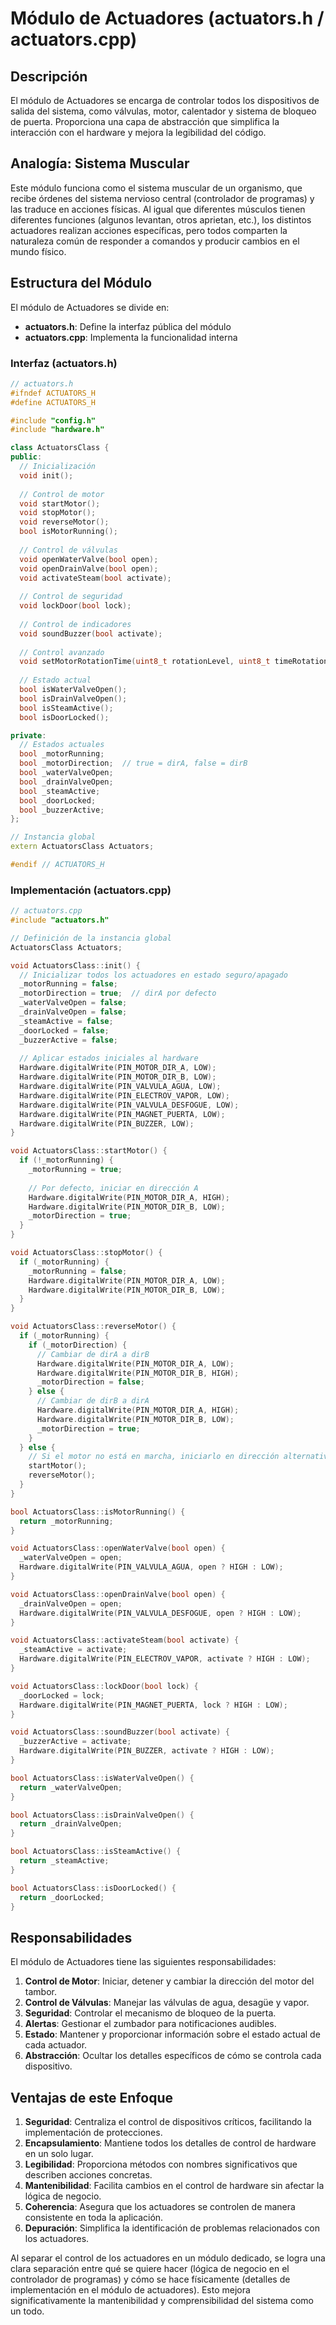 # Módulo de Actuadores (actuators.h / actuators.cpp)

## Descripción

El módulo de Actuadores se encarga de controlar todos los dispositivos de salida del sistema, como válvulas, motor, calentador y sistema de bloqueo de puerta. Proporciona una capa de abstracción que simplifica la interacción con el hardware y mejora la legibilidad del código.

## Analogía: Sistema Muscular

Este módulo funciona como el sistema muscular de un organismo, que recibe órdenes del sistema nervioso central (controlador de programas) y las traduce en acciones físicas. Al igual que diferentes músculos tienen diferentes funciones (algunos levantan, otros aprietan, etc.), los distintos actuadores realizan acciones específicas, pero todos comparten la naturaleza común de responder a comandos y producir cambios en el mundo físico.

## Estructura del Módulo

El módulo de Actuadores se divide en:

- **actuators.h**: Define la interfaz pública del módulo
- **actuators.cpp**: Implementa la funcionalidad interna

### Interfaz (actuators.h)

```cpp
// actuators.h
#ifndef ACTUATORS_H
#define ACTUATORS_H

#include "config.h"
#include "hardware.h"

class ActuatorsClass {
public:
  // Inicialización
  void init();
  
  // Control de motor
  void startMotor();
  void stopMotor();
  void reverseMotor();
  bool isMotorRunning();
  
  // Control de válvulas
  void openWaterValve(bool open);
  void openDrainValve(bool open);
  void activateSteam(bool activate);
  
  // Control de seguridad
  void lockDoor(bool lock);
  
  // Control de indicadores
  void soundBuzzer(bool activate);
  
  // Control avanzado
  void setMotorRotationTime(uint8_t rotationLevel, uint8_t timeRotation, uint8_t timePause);
  
  // Estado actual
  bool isWaterValveOpen();
  bool isDrainValveOpen();
  bool isSteamActive();
  bool isDoorLocked();

private:
  // Estados actuales
  bool _motorRunning;
  bool _motorDirection;  // true = dirA, false = dirB
  bool _waterValveOpen;
  bool _drainValveOpen;
  bool _steamActive;
  bool _doorLocked;
  bool _buzzerActive;
};

// Instancia global
extern ActuatorsClass Actuators;

#endif // ACTUATORS_H
```

### Implementación (actuators.cpp)

```cpp
// actuators.cpp
#include "actuators.h"

// Definición de la instancia global
ActuatorsClass Actuators;

void ActuatorsClass::init() {
  // Inicializar todos los actuadores en estado seguro/apagado
  _motorRunning = false;
  _motorDirection = true;  // dirA por defecto
  _waterValveOpen = false;
  _drainValveOpen = false;
  _steamActive = false;
  _doorLocked = false;
  _buzzerActive = false;
  
  // Aplicar estados iniciales al hardware
  Hardware.digitalWrite(PIN_MOTOR_DIR_A, LOW);
  Hardware.digitalWrite(PIN_MOTOR_DIR_B, LOW);
  Hardware.digitalWrite(PIN_VALVULA_AGUA, LOW);
  Hardware.digitalWrite(PIN_ELECTROV_VAPOR, LOW);
  Hardware.digitalWrite(PIN_VALVULA_DESFOGUE, LOW);
  Hardware.digitalWrite(PIN_MAGNET_PUERTA, LOW);
  Hardware.digitalWrite(PIN_BUZZER, LOW);
}

void ActuatorsClass::startMotor() {
  if (!_motorRunning) {
    _motorRunning = true;
    
    // Por defecto, iniciar en dirección A
    Hardware.digitalWrite(PIN_MOTOR_DIR_A, HIGH);
    Hardware.digitalWrite(PIN_MOTOR_DIR_B, LOW);
    _motorDirection = true;
  }
}

void ActuatorsClass::stopMotor() {
  if (_motorRunning) {
    _motorRunning = false;
    Hardware.digitalWrite(PIN_MOTOR_DIR_A, LOW);
    Hardware.digitalWrite(PIN_MOTOR_DIR_B, LOW);
  }
}

void ActuatorsClass::reverseMotor() {
  if (_motorRunning) {
    if (_motorDirection) {
      // Cambiar de dirA a dirB
      Hardware.digitalWrite(PIN_MOTOR_DIR_A, LOW);
      Hardware.digitalWrite(PIN_MOTOR_DIR_B, HIGH);
      _motorDirection = false;
    } else {
      // Cambiar de dirB a dirA
      Hardware.digitalWrite(PIN_MOTOR_DIR_A, HIGH);
      Hardware.digitalWrite(PIN_MOTOR_DIR_B, LOW);
      _motorDirection = true;
    }
  } else {
    // Si el motor no está en marcha, iniciarlo en dirección alternativa
    startMotor();
    reverseMotor();
  }
}

bool ActuatorsClass::isMotorRunning() {
  return _motorRunning;
}

void ActuatorsClass::openWaterValve(bool open) {
  _waterValveOpen = open;
  Hardware.digitalWrite(PIN_VALVULA_AGUA, open ? HIGH : LOW);
}

void ActuatorsClass::openDrainValve(bool open) {
  _drainValveOpen = open;
  Hardware.digitalWrite(PIN_VALVULA_DESFOGUE, open ? HIGH : LOW);
}

void ActuatorsClass::activateSteam(bool activate) {
  _steamActive = activate;
  Hardware.digitalWrite(PIN_ELECTROV_VAPOR, activate ? HIGH : LOW);
}

void ActuatorsClass::lockDoor(bool lock) {
  _doorLocked = lock;
  Hardware.digitalWrite(PIN_MAGNET_PUERTA, lock ? HIGH : LOW);
}

void ActuatorsClass::soundBuzzer(bool activate) {
  _buzzerActive = activate;
  Hardware.digitalWrite(PIN_BUZZER, activate ? HIGH : LOW);
}

bool ActuatorsClass::isWaterValveOpen() {
  return _waterValveOpen;
}

bool ActuatorsClass::isDrainValveOpen() {
  return _drainValveOpen;
}

bool ActuatorsClass::isSteamActive() {
  return _steamActive;
}

bool ActuatorsClass::isDoorLocked() {
  return _doorLocked;
}
```

## Responsabilidades

El módulo de Actuadores tiene las siguientes responsabilidades:

1. **Control de Motor**: Iniciar, detener y cambiar la dirección del motor del tambor.
2. **Control de Válvulas**: Manejar las válvulas de agua, desagüe y vapor.
3. **Seguridad**: Controlar el mecanismo de bloqueo de la puerta.
4. **Alertas**: Gestionar el zumbador para notificaciones audibles.
5. **Estado**: Mantener y proporcionar información sobre el estado actual de cada actuador.
6. **Abstracción**: Ocultar los detalles específicos de cómo se controla cada dispositivo.

## Ventajas de este Enfoque

1. **Seguridad**: Centraliza el control de dispositivos críticos, facilitando la implementación de protecciones.
2. **Encapsulamiento**: Mantiene todos los detalles de control de hardware en un solo lugar.
3. **Legibilidad**: Proporciona métodos con nombres significativos que describen acciones concretas.
4. **Mantenibilidad**: Facilita cambios en el control de hardware sin afectar la lógica de negocio.
5. **Coherencia**: Asegura que los actuadores se controlen de manera consistente en toda la aplicación.
6. **Depuración**: Simplifica la identificación de problemas relacionados con los actuadores.

Al separar el control de los actuadores en un módulo dedicado, se logra una clara separación entre qué se quiere hacer (lógica de negocio en el controlador de programas) y cómo se hace físicamente (detalles de implementación en el módulo de actuadores). Esto mejora significativamente la mantenibilidad y comprensibilidad del sistema como un todo.
